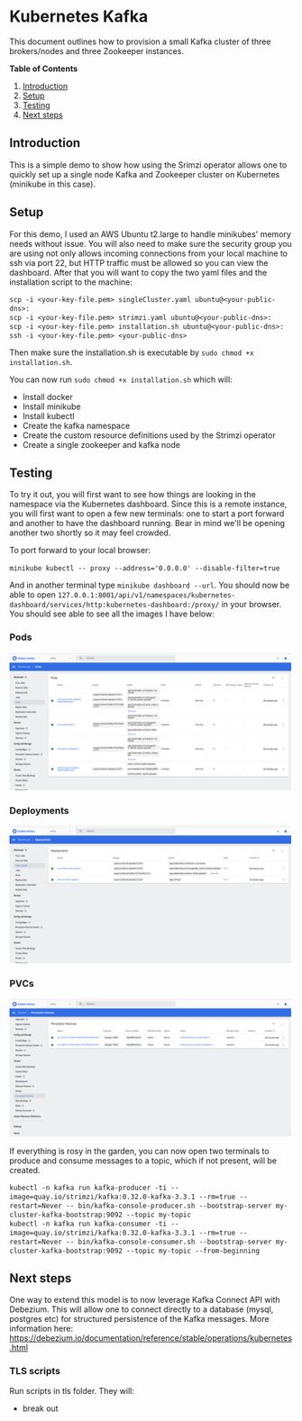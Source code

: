 # Kubernetes Kafka
This document outlines how to provision a small Kafka cluster of three brokers/nodes and three Zookeeper instances.

**Table of Contents**

1. [Introduction](#introduction)
2. [Setup](#logic)
3. [Testing](#testing)
4. [Next steps](#next-steps)

## Introduction <a name="introduction"></a>

This is a simple demo to show how using the Srimzi operator allows one to quickly set up a single node Kafka and Zookeeper cluster on Kubernetes (minikube in this case).

## Setup <a name="logic"></a>

For this demo, I used an AWS Ubuntu t2.large to handle minikubes' memory needs without issue. You will also need to make sure the security group you are using not only allows incoming connections from your local machine to ssh via port 22, but HTTP traffic must be allowed so you can view the dashboard. After that you will want to copy the two yaml files and the installation script to the machine:

```
scp -i <your-key-file.pem> singleCluster.yaml ubuntu@<your-public-dns>:
scp -i <your-key-file.pem> strimzi.yaml ubuntu@<your-public-dns>:
scp -i <your-key-file.pem> installation.sh ubuntu@<your-public-dns>:
ssh -i <your-key-file.pem> <your-public-dns>
```
Then make sure the installation.sh is executable by `sudo chmod +x installation.sh`.

You can now run `sudo chmod +x installation.sh` which will:

- Install docker
- Install minikube
- Install kubectl
- Create the kafka namespace
- Create the custom resource definitions used by the Strimzi operator
- Create a single zookeeper and kafka node

## Testing<a name="testing"></a>

To try it out, you will first want to see how things are looking in the namespace via the Kubernetes dashboard. Since this is a remote instance, you will first want to open a few new terminals: one to start a port forward and another to have the dashboard running. Bear in mind we'll be opening another two shortly so it may feel crowded. 

To port forward to your local browser:

`minikube kubectl -- proxy --address='0.0.0.0' --disable-filter=true`

And in another terminal type `minikube dashboard --url`. You should now be able to open `127.0.0.1:8001/api/v1/namespaces/kubernetes-dashboard/services/http:kubernetes-dashboard:/proxy/` in  your browser. You should see able to see all the images I have below:

### Pods
<img src="./images/pods.png" width="500">

### Deployments
<img src="./images/deployments.png" width="500">

### PVCs
<img src="./images/pvcs.png" width="500">

If everything is rosy in the garden, you can now open two terminals to produce and consume messages to a topic, which if not present, will be created. 
```
kubectl -n kafka run kafka-producer -ti --image=quay.io/strimzi/kafka:0.32.0-kafka-3.3.1 --rm=true --restart=Never -- bin/kafka-console-producer.sh --bootstrap-server my-cluster-kafka-bootstrap:9092 --topic my-topic
kubectl -n kafka run kafka-consumer -ti --image=quay.io/strimzi/kafka:0.32.0-kafka-3.3.1 --rm=true --restart=Never -- bin/kafka-console-consumer.sh --bootstrap-server my-cluster-kafka-bootstrap:9092 --topic my-topic --from-beginning
```

## Next steps<a name="next-steps"></a>

One way to extend this model is to now leverage Kafka Connect API with Debezium. This will allow one to connect directly to a database (mysql, postgres etc) for structured persistence of the Kafka messages. More information here: https://debezium.io/documentation/reference/stable/operations/kubernetes.html

### TLS scripts 

Run scripts in tls folder. They will:

- break out 